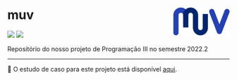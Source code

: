 <h1> muv
  <img align="right" alt="Logo do projeto" src="./imagens/logotipo.png" width=128px>
</h1>

<p>
    <img src="https://img.shields.io/badge/Java-blue.svg" />
    <img src="https://img.shields.io/badge/-Programação III-gray.svg" />
</p>


Repositório do nosso projeto de Programação III no semestre 2022.2

---

🔗 O estudo de caso para este projeto está disponível [aqui](https://docs.google.com/document/d/12ykQYQiI-yyuoR78F3-ohKCs4F6aVCxfm6rhECb1WDw/edit?usp=sharing).
